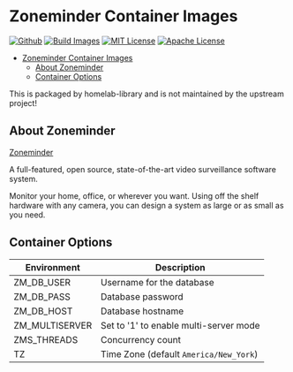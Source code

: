 # Zoneminder Container Images<a name="zoneminder-container-images"></a>

[![Github](https://img.shields.io/badge/repo-github-brightgreen)](https://github.com/homelab-library/zoneminder/)
[![Build Images](https://github.com/homelab-library/zoneminder/actions/workflows/image.yml/badge.svg)](https://github.com/homelab-library/zoneminder/actions/workflows/image.yml)
[![MIT License](https://img.shields.io/badge/license-MIT-blue)](https://raw.githubusercontent.com/homelab-library/zoneminder/master/LICENSE-MIT)
[![Apache License](https://img.shields.io/badge/license-Apache-blue)](https://raw.githubusercontent.com/homelab-library/zoneminder/master/LICENSE-APACHE)

<!-- mdformat-toc start --slug=github --maxlevel=6 --minlevel=1 -->

- [Zoneminder Container Images](#zoneminder-container-images)
  - [About Zoneminder](#about-zoneminder)
  - [Container Options](#container-options)

<!-- mdformat-toc end -->

This is packaged by homelab-library and is not maintained by the upstream project!

## About Zoneminder<a name="about-zoneminder"></a>

[Zoneminder](https://zoneminder.com/)

A full-featured, open source, state-of-the-art video surveillance software system.

Monitor your home, office, or wherever you want. Using off the shelf hardware with
any camera, you can design a system as large or as small as you need.

## Container Options<a name="container-options"></a>

| Environment    | Description                            |
| -------------- | -------------------------------------- |
| ZM_DB_USER     | Username for the database              |
| ZM_DB_PASS     | Database password                      |
| ZM_DB_HOST     | Database hostname                      |
| ZM_MULTISERVER | Set to '1' to enable multi-server mode |
| ZMS_THREADS    | Concurrency count                      |
| TZ             | Time Zone (default `America/New_York`) |

